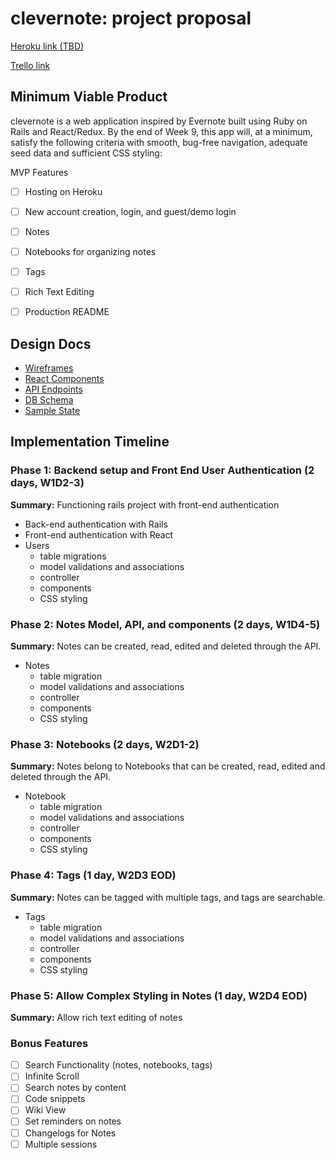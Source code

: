 clevernote: project proposal
===================

[Heroku link (TBD)][heroku]

[Trello link][trello]

[heroku]: http://www.clevernote-dev.herokuapp.com
[trello]: https://trello.com/b/P9JY6DAy

## Minimum Viable Product

clevernote is a web application inspired by Evernote built using Ruby on Rails and React/Redux.  By the end of Week 9, this app will, at a minimum, satisfy the following criteria with smooth, bug-free navigation, adequate seed data and sufficient CSS styling:

MVP Features
 - [ ] Hosting on Heroku
 - [ ] New account creation, login, and guest/demo login
 - [ ] Notes
 - [ ] Notebooks for organizing notes
 - [ ] Tags
 - [ ] Rich Text Editing
 - [ ] Production README



## Design Docs
* [Wireframes][wireframes]
* [React Components][components]
* [API Endpoints][api-endpoints]
* [DB Schema][schema]
* [Sample State][sample-state]

[wireframes]: ./wireframes
[components]: ./component-hierarchy.md
[sample-state]: ./sample-state.md
[api-endpoints]: ./api-endpoints.md
[schema]: ./schema.md

## Implementation Timeline

### Phase 1: Backend setup and Front End User Authentication (2 days, W1D2-3)

**Summary:** Functioning rails project with front-end authentication

* Back-end authentication with Rails
* Front-end authentication with React
* Users
  * table migrations
  * model validations and associations
  * controller
  * components
  * CSS styling

### Phase 2: Notes Model, API, and components (2 days, W1D4-5)

**Summary:** Notes can be created, read, edited and deleted through
the API.
* Notes
  * table migration
  * model validations and associations
  * controller
  * components
  * CSS styling

### Phase 3: Notebooks (2 days, W2D1-2)

**Summary:** Notes belong to Notebooks that can be created, read, edited and deleted through the API.
* Notebook
  * table migration
  * model validations and associations
  * controller
  * components
  * CSS styling

### Phase 4: Tags (1 day, W2D3 EOD)

**Summary:** Notes can be tagged with multiple tags, and tags are searchable.
* Tags
  * table migration
  * model validations and associations
  * controller
  * components
  * CSS styling

### Phase 5: Allow Complex Styling in Notes (1 day, W2D4 EOD)

**Summary:** Allow rich text editing of notes

### Bonus Features

 - [ ] Search Functionality (notes, notebooks, tags)
 - [ ] Infinite Scroll
 - [ ] Search notes by content
 - [ ] Code snippets
 - [ ] Wiki View
 - [ ] Set reminders on notes
 - [ ] Changelogs for Notes
 - [ ] Multiple sessions
